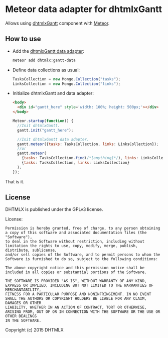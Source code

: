 Meteor data adapter for dhtmlxGantt
================================

Allows using [dhtmlxGantt](http://dhtmlx.com/docs/products/dhtmlxGantt) component with [Meteor](https://meteor.com/).

How to use
-----------

- Add the [dhtmlxGantt data adapter](https://atmospherejs.com/dhtmlx/gantt-data):

    ```sh
    meteor add dhtmlx:gantt-data
    ```

- Define data collections as usual:

    ```js
    TasksCollection = new Mongo.Collection("tasks");
    LinksCollection = new Mongo.Collection("links");
    ```

- Initialize dhtmlxGantt and data adapter:

    ```html
	<body>
	  <div id="gantt_here" style='width: 100%; height: 500px;'></div>
	</body>
    ```

    ```js
	Meteor.startup(function() {
	  //Init dhtmlxGantt.
	  gantt.init("gantt_here");

	  //Init dhtmlxGantt data adapter.
	  gantt.meteor({tasks: TasksCollection, links: LinksCollection});
	  //or
	  gantt.meteor(
	    {tasks: TasksCollection.find(/*[anything]*/), links: LinksCollection.find(/*[anything]*/)},
	    {tasks: TasksCollection, links: LinksCollection}
	  );
	});
    ```

That is it.

License
----------

DHTMLX is published under the GPLv3 license.

License:

	Permission is hereby granted, free of charge, to any person obtaining a copy of this software and associated documentation files (the "Software"),
	to deal in the Software without restriction, including without limitation the rights to use, copy, modify, merge, publish, distribute, sublicense,
	and/or sell copies of the Software, and to permit persons to whom the Software is furnished to do so, subject to the following conditions:

	The above copyright notice and this permission notice shall be included in all copies or substantial portions of the Software.

	THE SOFTWARE IS PROVIDED "AS IS", WITHOUT WARRANTY OF ANY KIND, EXPRESS OR IMPLIED, INCLUDING BUT NOT LIMITED TO THE WARRANTIES OF MERCHANTABILITY,
	FITNESS FOR A PARTICULAR PURPOSE AND NONINFRINGEMENT. IN NO EVENT SHALL THE AUTHORS OR COPYRIGHT HOLDERS BE LIABLE FOR ANY CLAIM, DAMAGES OR OTHER
	LIABILITY, WHETHER IN AN ACTION OF CONTRACT, TORT OR OTHERWISE, ARISING FROM, OUT OF OR IN CONNECTION WITH THE SOFTWARE OR THE USE OR OTHER DEALINGS
	IN THE SOFTWARE.


Copyright (c) 2015 DHTMLX
